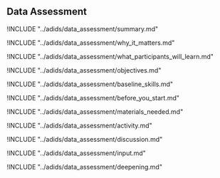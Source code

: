 
##  Data Assessment

<!-- ![](images/data_assessment.png "") -->

!INCLUDE "../adids/data_assessment/summary.md"

<!-- Why The Topic Matters -->

!INCLUDE "../adids/data_assessment/why_it_matters.md"

<!--  What Participants Will Learn -->

!INCLUDE "../adids/data_assessment/what_participants_will_learn.md"

<!-- Objectives {.sidebar} -->

!INCLUDE "../adids/data_assessment/objectives.md"

<!-- Baseline Skills -->

!INCLUDE "../adids/data_assessment/baseline_skills.md"

<!-- Before you Start -->

!INCLUDE "../adids/data_assessment/before_you_start.md"

<!-- Materials Needed -->

!INCLUDE "../adids/data_assessment/materials_needed.md"

<!--Activity {.activity} -->

!INCLUDE "../adids/data_assessment/activity.md"

<!--Discussion -->

!INCLUDE "../adids/data_assessment/discussion.md"

<!-- Input -->

!INCLUDE "../adids/data_assessment/input.md"

<!-- Deepening -->

!INCLUDE "../adids/data_assessment/deepening.md"

<!--Synthesis {.synthesis} -->

